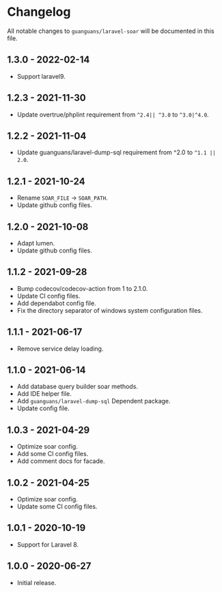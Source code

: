 # Changelog

All notable changes to `guanguans/laravel-soar` will be documented in this file.

## 1.3.0 - 2022-02-14

* Support laravel9.

## 1.2.3 - 2021-11-30

* Update overtrue/phplint requirement from `^2.4|| ^3.0` to `^3.0|^4.0`.

## 1.2.2 - 2021-11-04

* Update guanguans/laravel-dump-sql requirement from  ^2.0 to `^1.1 || 2.0`.

## 1.2.1 - 2021-10-24

* Rename `SOAR_FILE` -> `SOAR_PATH`.
* Update github config files.

## 1.2.0 - 2021-10-08

* Adapt lumen.
* Update github config files.

## 1.1.2 - 2021-09-28

* Bump codecov/codecov-action from 1 to 2.1.0.
* Update CI config files.
* Add dependabot config file.
* Fix the directory separator of windows system configuration files.

## 1.1.1 - 2021-06-17

* Remove service delay loading.

## 1.1.0 - 2021-06-14

* Add database query builder soar methods.
* Add IDE helper file.
* Add `guanguans/laravel-dump-sql` Dependent package.
* Update config file.

## 1.0.3 - 2021-04-29

* Optimize soar config.
* Add some CI config files.
* Add comment docs for facade.

## 1.0.2 - 2021-04-25

* Optimize soar config.
* Update some CI config files.

## 1.0.1 - 2020-10-19

* Support for Laravel 8.

## 1.0.0 - 2020-06-27

* Initial release.